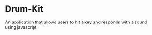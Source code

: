# Drum-Kit
An application that allows users to hit a key and responds with a sound using javascript
